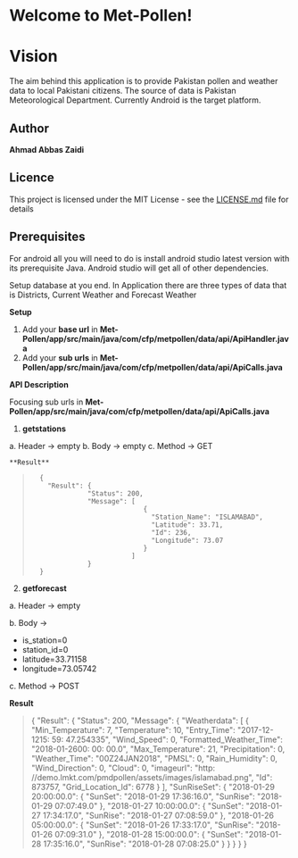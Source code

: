 # Welcome to Met-Pollen!
# Vision

The aim behind this application is to provide Pakistan pollen and weather data to local Pakistani citizens. The source of data is Pakistan Meteorological Department. Currently Android is the target platform.
   
## Author

**Ahmad Abbas Zaidi**


## Licence

This project is licensed under the MIT License - see the [LICENSE.md](https://gist.github.com/PurpleBooth/LICENSE.md) file for details

## **Prerequisites**

For android all you will need to do is install android studio latest version with its prerequisite Java. Android studio will get all of other dependencies.

Setup database at you end. In Application there are three types of data that is Districts, Current Weather and Forecast Weather

**Setup**
1. Add your **base url** in 
**Met-Pollen/app/src/main/java/com/cfp/metpollen/data/api/ApiHandler.java**
2. Add your **sub urls** in 
**Met-Pollen/app/src/main/java/com/cfp/metpollen/data/api/ApiCalls.java**

**API Description**

Focusing sub urls in **Met-Pollen/app/src/main/java/com/cfp/metpollen/data/api/ApiCalls.java**

 1. **getstations**

a. Header -> empty
b. Body -> empty
c. Method -> GET

	**Result**
>		{
>		  "Result": {
>		    		"Status": 200,
>		    		"Message": [
>							      {
>	       							"Station_Name": "ISLAMABAD",
>    	   							"Latitude": 33.71,
>									"Id": 236,
>  		  							"Longitude": 73.07
>								  }
>							   ]
>					}
>		}

 2. **getforecast**

a. Header -> empty

b. Body ->  
- is_station=0 	
- station_id=0  	
- latitude=33.71158
- longitude=73.05742

c. Method -> POST

**Result**

>	{
>			"Result":  {
>    					"Status": 200,
>    					"Message": {
>    								"Weatherdata": [
>    													{
>    													"Min_Temperature": 7,
>    													"Temperature": 10,
>    													"Entry_Time": "2017-12-1215: 59: 47.254335",
>    													"Wind_Speed": 0,
>    													"Formatted_Weather_Time": "2018-01-2600: 00: 00.0",
>    													"Max_Temperature": 21,
>    													"Precipitation": 0,
>    													"Weather_Time": "00Z24JAN2018",
>    													"PMSL": 0,
>    													"Rain_Humidity": 0,
>    													"Wind_Direction": 0,
>    													"Cloud": 0,
>    													"imageurl": "http: //demo.lmkt.com/pmdpollen/assets/images/islamabad.png",
>    													"Id": 873757,
>    													"Grid_Location_Id": 6778
>    													}
>    													],
>    								"SunRiseSet": {
>    												"2018-01-29 20:00:00.0": {
>    																			"SunSet": "2018-01-29 17:36:16.0",
>    																			"SunRise": "2018-01-29 07:07:49.0"
>    																		},
>    												"2018-01-27 10:00:00.0": {
>    																			"SunSet": "2018-01-27 17:34:17.0",
>    																			"SunRise": "2018-01-27 07:08:59.0"
>    																		},
>    											"2018-01-26 05:00:00.0": {
>    																			"SunSet": "2018-01-26 17:33:17.0",
>    																			"SunRise": "2018-01-26 07:09:31.0"
>    																		},
>    											"2018-01-28 15:00:00.0": {
>    																			"SunSet": "2018-01-28 17:35:16.0",
>    																			"SunRise": "2018-01-28 07:08:25.0"
>    																		}
>    												}
>    								}
>    					}
>    }